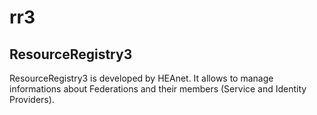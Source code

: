 rr3
===

ResourceRegistry3
-
ResourceRegistry3 is developed by HEAnet. It allows to manage informations about Federations and their members (Service and Identity Providers).